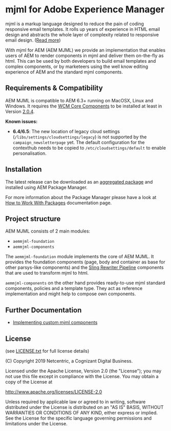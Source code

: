 mjml for Adobe Experience Manager
====================================================

mjml is a markup language designed to reduce the pain of coding responsive email templates. It rolls up years of experience in HTML email design and abstracts the whole layer of complexity related to responsive email design. ([Read more](https://mjml.io))

With mjml for AEM (AEM MJML) we provide an implementation that enables users of AEM to render components in mjml and deliver them on-the-fly as html. This can be used by both developers to build email templates and complex components, or by marketeers using the well know editing experience of AEM and the standard mjml components. 

Requirements & Compatibility
----------------------------

AEM MJML is compatible to AEM 6.3+ running  on MacOSX, Linux and Windows. It requires the [WCM Core Components](https://github.com/adobe/aem-core-wcm-components) to be installed at least in Version [2.0.4](https://github.com/adobe/aem-core-wcm-components/releases/tag/core.wcm.components.reactor-2.0.4).

**Known issues:**

- **6.4/6.5**: The new location of legacy cloud settings (`/libs/settings/cloudsettings/legacy`) is not supported by the `campaign_newsletterpage` yet. The default configuration for the contexthub needs to be copied to `/etc/cloudsettings/default` to enable personalisation.


Installation
------------

The latest release can be downloaded as an [aggregated package](https://github.com/netcentric/aemmjml/releases) and installed using AEM Package Manager.

For more information about the Package Manager please have a look at [How to Work With Packages](https://helpx.adobe.com/experience-manager/6-4/sites/administering/using/package-manager.html) documentation page.

Project structure
-----------------

AEM MJML consists of 2 main modules:

- `aemmjml-foundation`
- `aemmjml-components`

The `aemmjml-foundation` module implements the core of AEM MJML. It provides the foundation components (page, body and container as base for other parsys-like components) and the [Sling Rewriter Pipeline](https://sling.apache.org/documentation/bundles/output-rewriting-pipelines-org-apache-sling-rewriter.html) components that are used to transform mjml to html.

`aemmjml-components` on the other hand provides ready-to-use mjml standard components, policies and a template type. They act as reference implementation and might help to compose own components.

Further Documentation
---------------------

- [Implementing custom mjml components](doc/custom-components.md)

License
-------

(see [LICENSE.txt](LICENSE.txt) for full license details)

(C) Copyright 2019 Netcentric, a Cognizant Digital Business.

Licensed under the Apache License, Version 2.0 (the "License");
you may not use this file except in compliance with the License.
You may obtain a copy of the License at

http://www.apache.org/licenses/LICENSE-2.0

Unless required by applicable law or agreed to in writing, software
distributed under the License is distributed on an "AS IS" BASIS,
WITHOUT WARRANTIES OR CONDITIONS OF ANY KIND, either express or implied.
See the License for the specific language governing permissions and
limitations under the License.